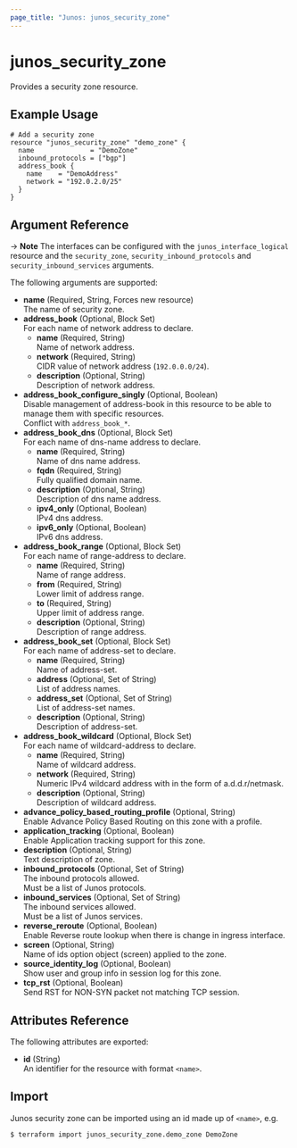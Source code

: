 ```yaml
---
page_title: "Junos: junos_security_zone"
---
```


# junos_security_zone

Provides a security zone resource.

## Example Usage

```hcl
# Add a security zone
resource "junos_security_zone" "demo_zone" {
  name              = "DemoZone"
  inbound_protocols = ["bgp"]
  address_book {
    name    = "DemoAddress"
    network = "192.0.2.0/25"
  }
}
```

## Argument Reference

-> **Note** The interfaces can be configured with the `junos_interface_logical` resource and the
  `security_zone`, `security_inbound_protocols` and `security_inbound_services` arguments.

The following arguments are supported:

- **name** (Required, String, Forces new resource)  
  The name of security zone.
- **address_book** (Optional, Block Set)  
  For each name of network address to declare.
  - **name** (Required, String)  
    Name of network address.
  - **network** (Required, String)  
    CIDR value of network address (`192.0.0.0/24`).
  - **description** (Optional, String)  
    Description of network address.
- **address_book_configure_singly** (Optional, Boolean)  
  Disable management of address-book in this resource to be able to manage them with specific
  resources.  
  Conflict with `address_book_*`.
- **address_book_dns** (Optional, Block Set)  
  For each name of dns-name address to declare.
  - **name** (Required, String)  
    Name of dns name address.
  - **fqdn** (Required, String)  
    Fully qualified domain name.
  - **description** (Optional, String)  
    Description of dns name address.
  - **ipv4_only** (Optional, Boolean)  
    IPv4 dns address.
  - **ipv6_only** (Optional, Boolean)  
    IPv6 dns address.
- **address_book_range** (Optional, Block Set)  
  For each name of range-address to declare.
  - **name** (Required, String)  
    Name of range address.
  - **from** (Required, String)  
    Lower limit of address range.
  - **to** (Required, String)  
    Upper limit of address range.
  - **description** (Optional, String)  
    Description of range address.
- **address_book_set** (Optional, Block Set)  
  For each name of address-set to declare.
  - **name** (Required, String)  
    Name of address-set.
  - **address** (Optional, Set of String)  
    List of address names.
  - **address_set** (Optional, Set of String)  
    List of address-set names.
  - **description** (Optional, String)  
    Description of address-set.
- **address_book_wildcard** (Optional, Block Set)  
  For each name of wildcard-address to declare.
  - **name** (Required, String)  
    Name of wildcard address.
  - **network** (Required, String)  
    Numeric IPv4 wildcard address with in the form of a.d.d.r/netmask.
  - **description** (Optional, String)  
    Description of wildcard address.
- **advance_policy_based_routing_profile** (Optional, String)  
  Enable Advance Policy Based Routing on this zone with a profile.
- **application_tracking** (Optional, Boolean)  
  Enable Application tracking support for this zone.
- **description** (Optional, String)  
  Text description of zone.
- **inbound_protocols** (Optional, Set of String)  
  The inbound protocols allowed.  
  Must be a list of Junos protocols.
- **inbound_services** (Optional, Set of String)  
  The inbound services allowed.  
  Must be a list of Junos services.
- **reverse_reroute** (Optional, Boolean)  
  Enable Reverse route lookup when there is change in ingress interface.
- **screen** (Optional, String)  
  Name of ids option object (screen) applied to the zone.
- **source_identity_log** (Optional, Boolean)  
  Show user and group info in session log for this zone.
- **tcp_rst** (Optional, Boolean)  
  Send RST for NON-SYN packet not matching TCP session.

## Attributes Reference

The following attributes are exported:

- **id** (String)  
  An identifier for the resource with format `<name>`.

## Import

Junos security zone can be imported using an id made up of `<name>`, e.g.

```shell
$ terraform import junos_security_zone.demo_zone DemoZone
```
